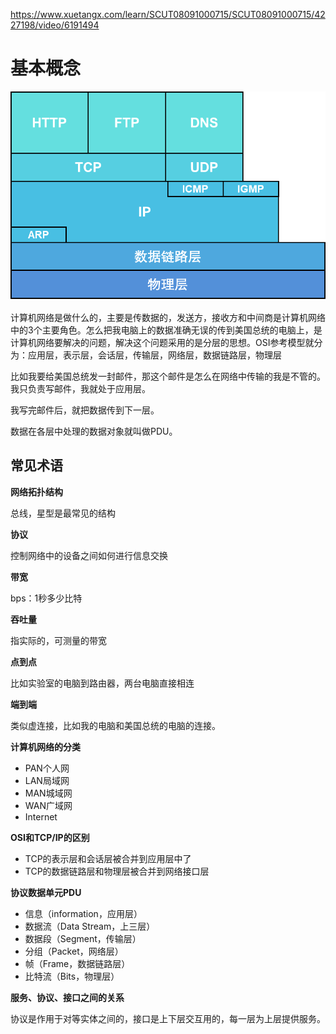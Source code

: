 https://www.xuetangx.com/learn/SCUT08091000715/SCUT08091000715/4227198/video/6191494

# 基本概念

![](images/TCPIP协议栈.png)

计算机网络是做什么的，主要是传数据的，发送方，接收方和中间商是计算机网络中的3个主要角色。怎么把我电脑上的数据准确无误的传到美国总统的电脑上，是计算机网络要解决的问题，解决这个问题采用的是分层的思想。OSI参考模型就分为：应用层，表示层，会话层，传输层，网络层，数据链路层，物理层

比如我要给美国总统发一封邮件，那这个邮件是怎么在网络中传输的我是不管的。我只负责写邮件，我就处于应用层。

我写完邮件后，就把数据传到下一层。

数据在各层中处理的数据对象就叫做PDU。

## 常见术语



**网络拓扑结构**

总线，星型是最常见的结构

**协议**

控制网络中的设备之间如何进行信息交换

**带宽**

bps：1秒多少比特

**吞吐量**

指实际的，可测量的带宽

**点到点**

比如实验室的电脑到路由器，两台电脑直接相连

**端到端**

类似虚连接，比如我的电脑和美国总统的电脑的连接。

**计算机网络的分类**

- PAN个人网
- LAN局域网
- MAN城域网
- WAN广域网
- Internet

**OSI和TCP/IP的区别**

- TCP的表示层和会话层被合并到应用层中了
- TCP的数据链路层和物理层被合并到网络接口层

**协议数据单元PDU**

- 信息（information，应用层）
- 数据流（Data Stream，上三层）
- 数据段（Segment，传输层）
- 分组（Packet，网络层）
- 帧（Frame，数据链路层）
- 比特流（Bits，物理层）

**服务、协议、接口之间的关系**

协议是作用于对等实体之间的，接口是上下层交互用的，每一层为上层提供服务。